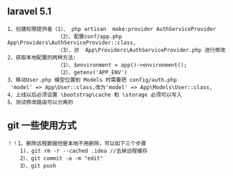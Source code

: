 ## laravel 5.1     1、创建权限提供者（1）、 php artisan  make:provider AuthServiceProvider                    （2）、配置conf/app.php   App\Providers\AuthServiceProvider::class,                    （3）、对  App\Providers\AuthServiceProvider.php 进行修改    2、获取本地配置的两种方法:                    （1）、$environment = app()->environment();                    （2）、getenv('APP_ENV')    3、移动User.php 模型位置到 Models 时需要把 config/auth.php      'model' => App\User::class,改为'model' => App\Models\User::class,     4、上线以后必须设置 \bootstrap\cache 和 \storage 必须可以写入     5、测试修改路由可以分离的        ## git 一些使用方式    ！！1、删除远程数据但是本地不用删除，可以如下三个步骤        1)、git rm -r --cached .idea //去掉远程缓存        2）、git commit -a -m "edit"        3）、git push        